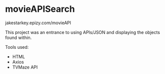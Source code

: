 # movieAPISearch

jakestarkey.epizy.com/movieAPI

This project was an entrance to using APIs/JSON and displaying the objects found within. 

Tools used:

- HTML
- Axios
- TVMaze API
